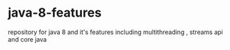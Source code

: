 # java-8-features
repository for java 8 and it's features including multithreading , streams api and core java
